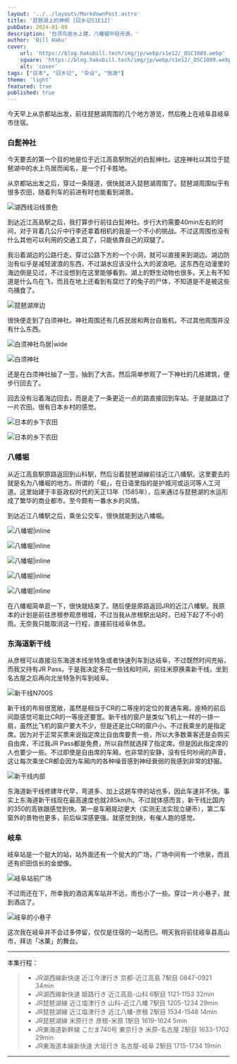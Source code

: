 ```yaml
---
layout: '../../layouts/MarkdownPost.astro'
title: '琵琶湖上的神明 [回乡记S1E12]'
pubDate: 2024-01-09
description: '白须鸟居水上建，八幡堀中轻舟游。'
author: 'Bill Haku'
cover:
    url: 'https://blog.hakubill.tech/img/jp/webp/s1e12/_DSC1089.webp'
    square: 'https://blog.hakubill.tech/img/jp/webp/s1e12/_DSC1089.webp'
    alt: 'cover'
tags: ["日本", "回乡记", "杂谈", "旅游"]
theme: 'light'
featured: true
published: true
---
```


今天早上从京都站出发，前往琵琶湖周围的几个地方游览，然后晚上在岐阜县岐阜市住宿。

### 白髭神社

今天要去的第一个目的地是位于近江高島駅附近的白髭神社。这座神社以其位于琵琶湖中的水上鸟居而闻名，是一个打卡胜地。

从京都站出发之后，穿过一条隧道，很快就进入琵琶湖周围了。琵琶湖周围似乎有很多农田，随着列车的前进有时也能看到湖景。

![湖西线沿线景色](https://blog.hakubill.tech/img/jp/webp/s1e12/IMG_0379.webp)

到达近江高島駅之后，我打算步行前往白髭神社。步行大约需要40min左右的时间，对于背着几公斤中行李还拿着相机的我是一个不小的挑战。不过这周围也没有什么其他可以利用的交通工具了，只能依靠自己的双腿了。

我沿着湖边的公路行走。穿过公路下方的一个小洞，就可以直接来到湖边。湖边防治有似乎是减轻波浪的东西，不过湖水应该没什么大的波浪吧。这东西在动漫里的海边倒是见过，不过没想到在这里能够看到。湖上的野生动物也很多。天上有不知道是什么鸟在飞，而且在地上还看到有腐烂了的兔子的尸体，不知道是不是被这些鸟捕食了。

![琵琶湖岸边](https://blog.hakubill.tech/img/jp/webp/s1e12/_DSC1067.webp)

很快便走到了白须神社。神社周围还有几栋民居和两台自贩机，不过其他周围并没有什么东西。

![白须神社鸟居|wide](https://blog.hakubill.tech/img/jp/webp/s1e12/_DSC1089.webp)

![白须神社](https://blog.hakubill.tech/img/jp/webp/s1e12/_DSC1092.webp)

还是在白须神社抽了一签，抽到了大吉。然后简单参观了一下神社的几栋建筑，便步行回去了。

回去没有沿着海边回去，而是走了一条更近一点的路直接回到车站。于是就路过了一片农田。很有日本乡村的感觉。

![日本的乡下农田](https://blog.hakubill.tech/img/jp/webp/s1e12/_DSC1107.webp)

![日本的乡下农田](https://blog.hakubill.tech/img/jp/webp/s1e12/_DSC1119.webp)

### 八幡堀

从近江高島駅原路返回到山科駅，然后沿着琵琶湖線前往近江八幡駅。这里要去的就是名为八幡堀的地方。所谓的「堀」，在日语里指的是护城河或运河等人工河道。这里始建于丰臣政权时代的天正13年（1585年），后来通过与琵琶湖的水运形成了繁华的商业都市。至今颇有一番水乡的风情。

到达近江八幡駅之后，乘坐公交车，很快就能到达八幡堀。

![八幡堀|inline](https://blog.hakubill.tech/img/jp/webp/s1e12/_DSC1125.webp)

![八幡堀|inline](https://blog.hakubill.tech/img/jp/webp/s1e12/_DSC1131.webp)

![八幡堀|inline](https://blog.hakubill.tech/img/jp/webp/s1e12/_DSC1139.webp)

![八幡堀|inline](https://blog.hakubill.tech/img/jp/webp/s1e12/_DSC1144.webp)

![八幡堀|inline](https://blog.hakubill.tech/img/jp/webp/s1e12/_DSC1165.webp)

在八幡堀简单逛一下，很快就结束了。随后便是原路返回JR的近江八幡駅。我原本的计划是前往彦根参观彦根城，不过当我从彦根駅出站时，已经下起了不小的雨。无奈我只能取消这一行程，直接前往岐阜休息。

### 东海道新干线

从彦根可以直接沿东海道本线坐特急或者快速列车到达岐阜，不过既然时间充裕，而我又持有JR Pass，于是我决定多花一些钱和时间，前往米原换乘新干线，坐到名古屋之后再向北坐特急列车到岐阜。

![新干线N700S](https://blog.hakubill.tech/img/jp/webp/s1e12/IMG_0412.webp)

新干线的布局很宽敞，虽然是相当于CR的二等座的定位的普通车厢，座椅的前后间距感觉可能比CR的一等座还要宽。新干线的窗户是类似飞机上一样的一排一扇，虽然比飞机的窗户要大不少，但是还是比CR的窗户小。不过我乘坐的是指定席。因为对于正常买票来说指定席比自由席要贵一些，所以大多数乘客还是会购买自由席，不过我JR Pass都是免费，所以自然就选择了指定席。但是因此指定席的人也要少一些。不过即使是自由席的车厢，也非常的安静，没有任何吵闹的声音，这让每次乘坐CR都会因为车厢内的各种噪音感到神经衰弱的我感到非常的舒服。

![新干线内部](https://blog.hakubill.tech/img/jp/webp/s1e12/IMG_0413.webp)

东海道新干线修建年代早，弯道多、加上这趟车停的站也多，因此车速并不快。事实上东海道新干线现在最高速度也就285km/h。不过就体感而言，新干线比国内的350的高铁跟感觉到快。第一是车厢晃动更大（实测无法实现立硬币），第二车窗外的景物也更多，前后纵深感更强。就感觉到快，有催人跑的感觉。

### 岐阜

岐阜站是一个挺大的站，站外面还有一个挺大的广场，广场中间有一个喷泉，而且还有织田信长的金塑像。

![岐阜站前广场](https://blog.hakubill.tech/img/jp/webp/s1e12/IMG_0427.webp)

不过雨还在下，所幸我的酒店离车站并不远，雨也小了一些。穿过一片小巷子，就到酒店了。

![岐阜的小巷子](https://blog.hakubill.tech/img/jp/webp/s1e12/IMG_0429.webp)

这次我在岐阜并不会过多停留，仅仅是住宿的一站而已。明天我将前往岐阜县高山市，拜访「冰菓」的舞台。

---

本集行程：

> - JR湖西線新快速 近江今津行き 京都-近江高島 7駅目 0847-0921 34min
> - JR湖西線新快速 姫路行き 近江高島-山科 6駅目 1121-1153 32min
> - JR琵琶湖線 近江塩津行き 山科-近江八幡 7駅目 1205-1234 29min
> - JR琵琶湖線 近江塩津行き 近江八幡-彦根 2駅目 1534-1548 14min
> - JR琵琶湖線 米原行き 彦根-米原 1駅目 1619-1624 5min
> - JR東海道新幹線 こだま740号 東京行き 米原-名古屋 2駅目 1633-1702 29min
> - JR東海道本線新快速 大垣行き 名古屋-岐阜 2駅目 1715-1734 19min

---
